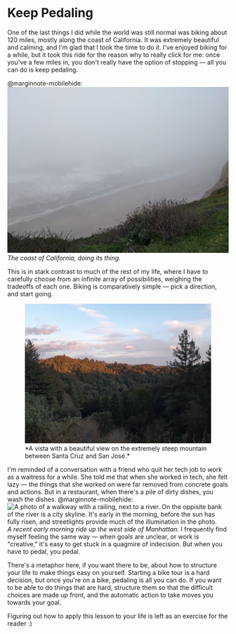 # Keep Pedaling

One of the last things I did while the world was still normal was biking about 120 miles, mostly along the coast of California. It was extremely beautiful and calming, and I'm glad that I took the time to do it. I've enjoyed biking for a while, but it took this ride for the reason why to really click for me: once you've a few miles in, you don't really have the option of stopping — all you can do is keep pedaling.

@marginnote-mobilehide: <img src="/img/post/keep-pedaling/coast.jpg" alt="A photo of a beach taken from the top of a clif. The image is shrouded in fog, but some small waves can be seen."/> *The coast of California, doing its thing.*

This is in stark contrast to much of the rest of my life, where I have to carefully choose from an infinite array of possibilities, weighing the tradeoffs of each one. Biking is comparatively simple — pick a direction, and start going.

<figure>
<img src="/img/post/keep-pedaling/mountain.jpg" alt="A photo of the sun setting on a mountain of coniferous trees"/>
*A vista with a beautiful view on the extremely steep mountain between Santa Cruz and San José.*
</figure>

I'm reminded of a conversation with a friend who quit her tech job to work as a waitress for a while. She told me that when she worked in tech, she felt lazy — the things that she worked on were far removed from concrete goals and actions. But in a restaurant, when there's a pile of dirty dishes, you wash the dishes.
@marginnote-mobilehide: <img src="/img/post/keep-pedaling/manhattan.jpg" alt="A photo of a walkway with a railing, next to a river. On the oppisite bank of the river is a city skyline. It's early in the morning, before the sun has fully risen, and streetlights provide much of the illumination in the photo."/> *A recent early morning ride up the west side of Manhattan.*
I frequently find myself feeling the same way — when goals are unclear, or work is "creative," it's easy to get stuck in a quagmire of indecision. But when you have to pedal, you pedal.

There's a metaphor here, if you want there to be, about how to structure your life to make things easy on yourself. Starting a bike tour is a hard decision, but once you're on a bike, pedaling is all you can do. If you want to be able to do things that are hard, structure them so that the difficult choices are made up front, and the automatic action to take moves you towards your goal.

Figuring out how to apply this lesson to your life is left as an exercise for the reader :)
